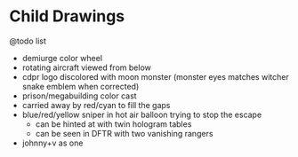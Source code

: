 # Child Drawings

@todo list

- demiurge color wheel
- rotating aircraft viewed from below
- cdpr logo discolored with moon monster (monster eyes matches witcher snake emblem when corrected)
- prison/megabuilding color cast
- carried away by red/cyan to fill the gaps
- blue/red/yellow sniper in hot air balloon trying to stop the escape
    - can be hinted at with twin hologram tables
    - can be seen in DFTR with two vanishing rangers
- johnny+v as one
